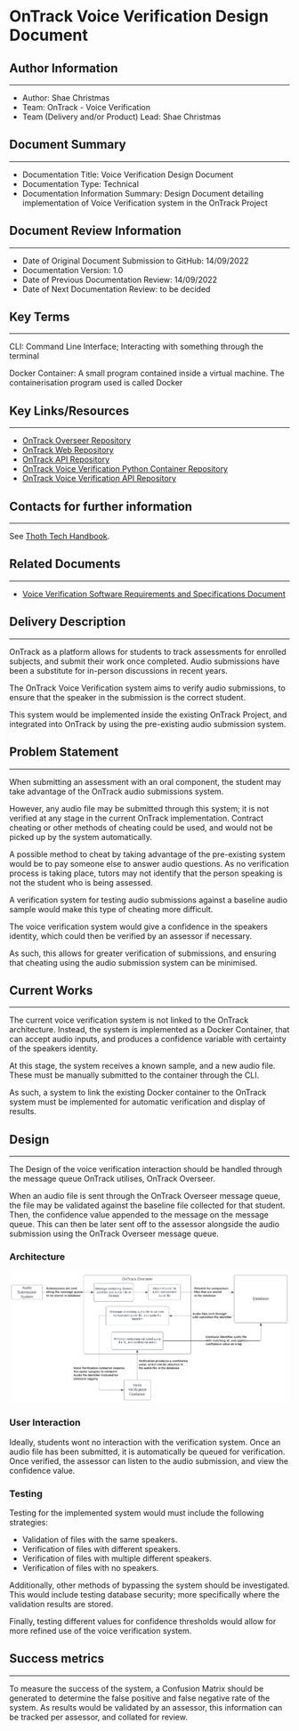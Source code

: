 # OnTrack Voice Verification Design Document

## Author Information

---

- Author: Shae Christmas
- Team: OnTrack - Voice Verification
- Team (Delivery and/or Product) Lead: Shae Christmas

## Document Summary

---

- Documentation Title: Voice Verification Design Document
- Documentation Type: Technical
- Documentation Information Summary: Design Document detailing implementation of Voice Verification system in the OnTrack Project

## Document Review Information

---

- Date of Original Document Submission to GitHub: 14/09/2022
- Documentation Version: 1.0
- Date of Previous Documentation Review: 14/09/2022
- Date of Next Documentation Review: to be decided

## Key Terms

---

CLI: Command Line Interface; Interacting with something through the terminal

Docker Container: A small program contained inside a virtual machine. The containerisation program used is called Docker

## Key Links/Resources

---
- [OnTrack Overseer Repository](https://github.com/thoth-tech/doubtfire-overseer)
- [OnTrack Web Repository](https://github.com/thoth-tech/doubtfire-web)
- [OnTrack API Repository](https://github.com/thoth-tech/doubtfire-api)
- [OnTrack Voice Verification Python Container Repository](https://github.com/thoth-tech/speaker-verification)
- [OnTrack Voice Verification API Repository](https://github.com/thoth-tech/speaker-verification-api)

## Contacts for further information

---

See [Thoth Tech Handbook](https://github.com/thoth-tech/handbook/blob/main/README.md).

## Related Documents

---

- [Voice Verification Software Requirements and Specifications Document](Voice%20Verification%20SRS%20Document.md)

## Delivery Description

---

OnTrack as a platform allows for students to track assessments for enrolled subjects, and submit their work once completed.
Audio submissions have been a substitute for in-person discussions in recent years.

The OnTrack Voice Verification system aims to verify audio submissions, to ensure that the speaker in the submission is the correct student.

This system would be implemented inside the existing OnTrack Project, and integrated into OnTrack by using the pre-existing audio submission system.

## Problem Statement

---

When submitting an assessment with an oral component, the student may take advantage of the OnTrack audio submissions system.

However, any audio file may be submitted through this system; it is not verified at any stage in the current OnTrack implementation. Contract cheating or other methods of cheating could be used, and would not be picked up by the system automatically.

A possible method to cheat by taking advantage of the pre-existing system would be to pay someone else to answer audio questions. As no verification process is taking place, tutors may not identify that the person speaking is not the student who is being assessed.

A verification system for testing audio submissions against a baseline audio sample would make this type of cheating more difficult.

The voice verification system would give a confidence in the speakers identity, which could then be verified by an assessor if necessary.

As such, this allows for greater verification of submissions, and ensuring that cheating using the audio submission system can be minimised.

## Current Works

---

The current voice verification system is not linked to the OnTrack architecture. Instead, the system is implemented as a Docker Container, that can accept audio inputs, and produces a confidence variable with certainty of the speakers identity.

At this stage, the system receives a known sample, and a new audio file. These must be manually submitted to the container through the CLI.

As such, a system to link the existing Docker container to the OnTrack system must be implemented for automatic verification and display of results.

## Design

---

The Design of the voice verification interaction should be handled through the message queue OnTrack utilises, OnTrack Overseer.

When an audio file is sent through the OnTrack Overseer message queue, the file may be validated against the baseline file collected for that student. Then, the confidence value appended to the message on the message queue. This can then be later sent off to the assessor alongside the audio submission using the OnTrack Overseer message queue.

### Architecture

![Proposed Architecture of Voice Verification implementation](Research%20&%20Findings/images/Voice-Verification-Architecture-Diagram.png)

### User Interaction

Ideally, students wont no interaction with the verification system. Once an audio file has been submitted, it is automatically be queued for verification. Once verified, the assessor can listen to the audio submission, and view the confidence value.

### Testing

Testing for the implemented system would must include the following strategies:

- Validation of files with the same speakers.
- Verification of files with different speakers.
- Verification of files with multiple different speakers.
- Verification of files with no speakers.

Additionally, other methods of bypassing the system should be investigated. This would include testing database security; more specifically where the validation results are stored.

Finally, testing different values for confidence thresholds would allow for more refined use of the voice verification system.

## Success metrics

---

To measure the success of the system, a Confusion Matrix should be generated to determine the false positive and false negative rate of the system. As results would be validated by an assessor, this information can be tracked per assessor, and collated for review.
